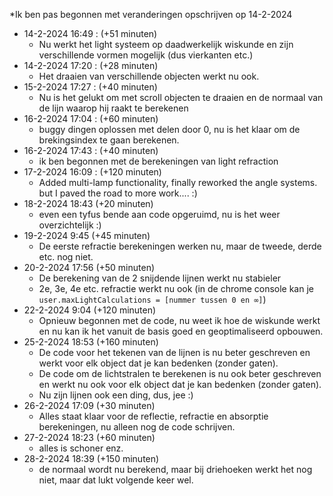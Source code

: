 *Ik ben pas begonnen met veranderingen opschrijven op 14-2-2024

- 14-2-2024 16:49 : (+51 minuten)
    - Nu werkt het light systeem op daadwerkelijk wiskunde en zijn verschillende vormen mogelijk (dus vierkanten etc.)
- 14-2-2024 17:20 : (+28 minuten)
    - Het draaien van verschillende objecten werkt nu ook.
- 15-2-2024 17:27 : (+40 minuten)
    - Nu is het gelukt om met scroll objecten te draaien en de normaal van de lijn waarop hij raakt te berekenen
- 16-2-2024 17:04 : (+60 minuten)
    - buggy dingen oplossen met delen door 0, nu is het klaar om de brekingsindex te gaan berekenen.
- 16-2-2024 17:43 : (+40 minuten)
    - ik ben begonnen met de berekeningen van light refraction  
- 17-2-2024 16:09 : (+120 minuten)
    - Added multi-lamp functionality, finally reworked the angle systems. but I paved the road to more work.... :)
- 18-2-2024 18:43 (+20 minuten)
  - even een tyfus bende aan code opgeruimd, nu is het weer overzichtelijk :)
- 19-2-2024 9:45 (+45 minuten)
  - De eerste refractie berekeningen werken nu, maar de tweede, derde etc. nog niet.
- 20-2-2024 17:56 (+50 minuten)
  - De berekening van de 2 snijdende lijnen werkt nu stabieler
  - 2e, 3e, 4e etc. refractie werkt nu ook (in de chrome console kan je `user.maxLightCalculations = [nummer tussen 0 en ∞]`)
- 22-2-2024 9:04 (+120 minuten)
  - Opnieuw begonnen met de code, nu weet ik hoe de wiskunde werkt en nu kan ik het vanuit de basis goed en geoptimaliseerd opbouwen.
- 25-2-2024 18:53 (+160 minuten)
  - De code voor het tekenen van de lijnen is nu beter geschreven en werkt voor elk object dat je kan bedenken (zonder gaten).
  - De code om de lichtstralen te berekenen is nu ook beter geschreven en werkt nu ook voor elk object dat je kan bedenken (zonder gaten).
  - Nu zijn lijnen ook een ding, dus, jee :)
- 26-2-2024 17:09 (+30 minuten)
  - Alles staat klaar voor de reflectie, refractie en absorptie berekeningen, nu alleen nog de code schrijven.
- 27-2-2024 18:23 (+60 minuten)
  - alles is schoner enz.
- 28-2-2024 18:39 (+150 minuten)
  - de normaal wordt nu berekend, maar bij driehoeken werkt het nog niet, maar dat lukt volgende keer wel.